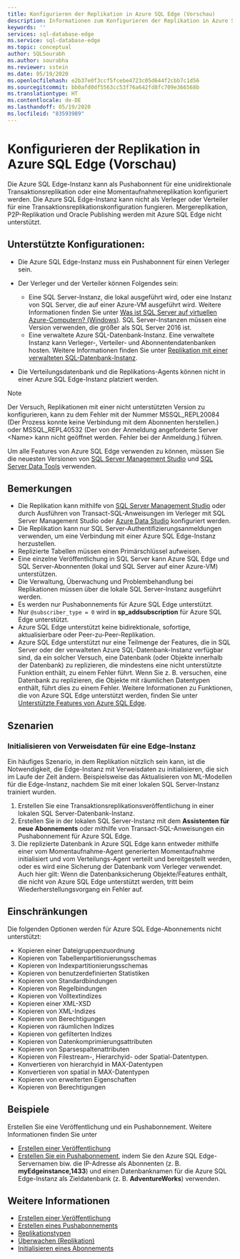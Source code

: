 ```yaml
---
title: Konfigurieren der Replikation in Azure SQL Edge (Vorschau)
description: Informationen zum Konfigurieren der Replikation in Azure SQL Edge (Vorschau)
keywords: ''
services: sql-database-edge
ms.service: sql-database-edge
ms.topic: conceptual
author: SQLSourabh
ms.author: sourabha
ms.reviewer: sstein
ms.date: 05/19/2020
ms.openlocfilehash: e2b37e0f3ccf5fcebe4723c05d644f2cbb7c1d56
ms.sourcegitcommit: bb0afd0df5563cc53f76a642fd8fc709e366568b
ms.translationtype: HT
ms.contentlocale: de-DE
ms.lasthandoff: 05/19/2020
ms.locfileid: "83593989"
---
```

# <a name="configure-replication-to-azure-sql-edge-preview"></a>Konfigurieren der Replikation in Azure SQL Edge (Vorschau) 

Die Azure SQL Edge-Instanz kann als Pushabonnent für eine unidirektionale Transaktionsreplikation oder eine Momentaufnahmereplikation konfiguriert werden. Die Azure SQL Edge-Instanz kann nicht als Verleger oder Verteiler für eine Transaktionsreplikationskonfiguration fungieren. Mergereplikation, P2P-Replikation und Oracle Publishing werden mit Azure SQL Edge nicht unterstützt.

## <a name="supported-configurations"></a>**Unterstützte Konfigurationen**:
  
- Die Azure SQL Edge-Instanz muss ein Pushabonnent für einen Verleger sein.
- Der Verleger und der Verteiler können Folgendes sein:
   - Eine SQL Server-Instanz, die lokal ausgeführt wird, oder eine Instanz von SQL Server, die auf einer Azure-VM ausgeführt wird. Weitere Informationen finden Sie unter [Was ist SQL Server auf virtuellen Azure-Computern? (Windows)](https://azure.microsoft.com/documentation/articles/virtual-machines-sql-server-infrastructure-services/). SQL Server-Instanzen müssen eine Version verwenden, die größer als SQL Server 2016 ist.
   - Eine verwaltete Azure SQL-Datenbank-Instanz. Eine verwaltete Instanz kann Verleger-, Verteiler- und Abonnentendatenbanken hosten. Weitere Informationen finden Sie unter [Replikation mit einer verwalteten SQL-Datenbank-Instanz](https://docs.microsoft.com/azure/sql-database/replication-with-sql-database-managed-instance/).

- Die Verteilungsdatenbank und die Replikations-Agents können nicht in einer Azure SQL Edge-Instanz platziert werden.  

> [!NOTE]
> Der Versuch, Replikationen mit einer nicht unterstützten Version zu konfigurieren, kann zu dem Fehler mit der Nummer MSSQL_REPL20084 (Der Prozess konnte keine Verbindung mit dem Abonnenten herstellen.) oder MSSQL_REPL40532 (Der von der Anmeldung angeforderte Server \<Name> kann nicht geöffnet werden. Fehler bei der Anmeldung.) führen.  

Um alle Features von Azure SQL Edge verwenden zu können, müssen Sie die neuesten Versionen von [SQL Server Management Studio](https://docs.microsoft.com/sql/ssms/download-sql-server-management-studio-ssms) und [SQL Server Data Tools](https://docs.microsoft.com/sql/ssdt/download-sql-server-data-tools-ssdt) verwenden.  

## <a name="remarks"></a>Bemerkungen

- Die Replikation kann mithilfe von [SQL Server Management Studio](https://docs.microsoft.com/sql/ssms/download-sql-server-management-studio-ssms) oder durch Ausführen von Transact-SQL-Anweisungen im Verleger mit SQL Server Management Studio oder [Azure Data Studio](https://docs.microsoft.com/sql/azure-data-studio/download-azure-data-studio) konfiguriert werden.
- Die Replikation kann nur SQL Server-Authentifizierungsanmeldungen verwenden, um eine Verbindung mit einer Azure SQL Edge-Instanz herzustellen.
- Replizierte Tabellen müssen einen Primärschlüssel aufweisen.
- Eine einzelne Veröffentlichung in SQL Server kann Azure SQL Edge und SQL Server-Abonnenten (lokal und SQL Server auf einer Azure-VM) unterstützen.  
- Die Verwaltung, Überwachung und Problembehandlung bei Replikationen müssen über die lokale SQL Server-Instanz ausgeführt werden.  
- Es werden nur Pushabonnements für Azure SQL Edge unterstützt.  
- Nur `@subscriber_type = 0` wird in **sp_addsubscription** für Azure SQL Edge unterstützt.  
- Azure SQL Edge unterstützt keine bidirektionale, sofortige, aktualisierbare oder Peer-zu-Peer-Replikation.
- Azure SQL Edge unterstützt nur eine Teilmenge der Features, die in SQL Server oder der verwalteten Azure SQL-Datenbank-Instanz verfügbar sind, da ein solcher Versuch, eine Datenbank (oder Objekte innerhalb der Datenbank) zu replizieren, die mindestens eine nicht unterstützte Funktion enthält, zu einem Fehler führt. Wenn Sie z. B. versuchen, eine Datenbank zu replizieren, die Objekte mit räumlichen Datentypen enthält, führt dies zu einem Fehler. Weitere Informationen zu Funktionen, die von Azure SQL Edge unterstützt werden, finden Sie unter [Unterstützte Features von Azure SQL Edge](features.md).

## <a name="scenarios"></a>Szenarien  

### <a name="initializing-reference-data-on-an-edge-instance"></a>Initialisieren von Verweisdaten für eine Edge-Instanz

Ein häufiges Szenario, in dem Replikation nützlich sein kann, ist die Notwendigkeit, die Edge-Instanz mit Verweisdaten zu initialisieren, die sich im Laufe der Zeit ändern. Beispielsweise das Aktualisieren von ML-Modellen für die Edge-Instanz, nachdem Sie mit einer lokalen SQL Server-Instanz trainiert wurden.

1. Erstellen Sie eine Transaktionsreplikationsveröffentlichung in einer lokalen SQL Server-Datenbank-Instanz.  
2. Erstellen Sie in der lokalen SQL Server-Instanz mit dem **Assistenten für neue Abonnements** oder mithilfe von Transact-SQL-Anweisungen ein Pushabonnement für Azure SQL Edge.  
3. Die replizierte Datenbank in Azure SQL Edge kann entweder mithilfe einer vom Momentaufnahme-Agent generierten Momentaufnahme initialisiert und vom Verteilungs-Agent verteilt und bereitgestellt werden, oder es wird eine Sicherung der Datenbank vom Verleger verwendet. Auch hier gilt: Wenn die Datenbanksicherung Objekte/Features enthält, die nicht von Azure SQL Edge unterstützt werden, tritt beim Wiederherstellungsvorgang ein Fehler auf.

## <a name="limitations"></a>Einschränkungen

Die folgenden Optionen werden für Azure SQL Edge-Abonnements nicht unterstützt:

- Kopieren einer Dateigruppenzuordnung  
- Kopieren von Tabellenpartitionierungsschemas  
- Kopieren von Indexpartitionierungsschemas  
- Kopieren von benutzerdefinierten Statistiken  
- Kopieren von Standardbindungen  
- Kopieren von Regelbindungen  
- Kopieren von Volltextindizes  
- Kopieren einer XML-XSD  
- Kopieren von XML-Indizes  
- Kopieren von Berechtigungen  
- Kopieren von räumlichen Indizes  
- Kopieren von gefilterten Indizes  
- Kopieren von Datenkomprimierungsattributen  
- Kopieren von Sparsespaltenattributen  
- Kopieren von Filestream-, Hierarchyid- oder Spatial-Datentypen.
- Konvertieren von hierarchyid in MAX-Datentypen  
- Konvertieren von spatial in MAX-Datentypen  
- Kopieren von erweiterten Eigenschaften  
- Kopieren von Berechtigungen  

## <a name="examples"></a>Beispiele

Erstellen Sie eine Veröffentlichung und ein Pushabonnement. Weitere Informationen finden Sie unter
  
- [Erstellen einer Veröffentlichung](https://docs.microsoft.com/sql/relational-databases/replication/publish/create-a-publication)
- [Erstellen Sie ein Pushabonnement](https://docs.microsoft.com/sql/relational-databases/replication/create-a-push-subscription/), indem Sie den Azure SQL Edge-Servernamen biw. die IP-Adresse als Abonnenten (z. B. **myEdgeinstance,1433**) und einen Datenbanknamen für die Azure SQL Edge-Instanz als Zieldatenbank (z. B. **AdventureWorks**) verwenden.  

## <a name="see-also"></a>Weitere Informationen  

- [Erstellen einer Veröffentlichung](https://docs.microsoft.com/sql/relational-databases/replication/publish/create-a-publication)
- [Erstellen eines Pushabonnements](https://docs.microsoft.com/sql/relational-databases/replication/create-a-push-subscription/)
- [Replikationstypen](https://docs.microsoft.com/sql/relational-databases/replication/types-of-replication)
- [Überwachen (Replikation)](https://docs.microsoft.com/sql/relational-databases/replication/monitor/monitoring-replication)
- [Initialisieren eines Abonnements](https://docs.microsoft.com/sql/relational-databases/replication/initialize-a-subscription)  


